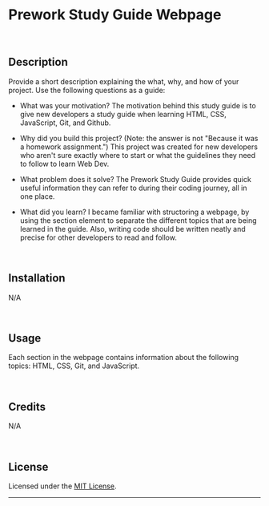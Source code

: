 # Prework Study Guide Webpage
<br>

## Description

Provide a short description explaining the what, why, and how of your project. Use the following questions as a guide:

- What was your motivation?
The motivation behind this study guide is to give new developers a study guide when learning HTML, CSS, JavaScript, Git, and Github.
  

- Why did you build this project? (Note: the answer is not "Because it was a homework assignment.")
This project was created for new developers who aren't sure exactly where to start or what the guidelines they need to follow to learn Web Dev. 
  
  
- What problem does it solve?
The Prework Study Guide provides quick useful information they can refer to during their coding journey, all in one place.
  
- What did you learn?
I became familiar with structoring a webpage, by using the section element to separate the different topics that are being learned in the guide. 
Also, writing code should be written neatly and precise for other developers to read and follow. 

<br>

## Installation

N/A

<br>

## Usage
Each section in the webpage contains information about the following topics: HTML, CSS, Git, and JavaScript. 


<br>

## Credits

N/A

<br>

## License

Licensed under the [MIT License](https://github.com/mattwhen/prework-study-guide/blob/main/LICENSE).

---
